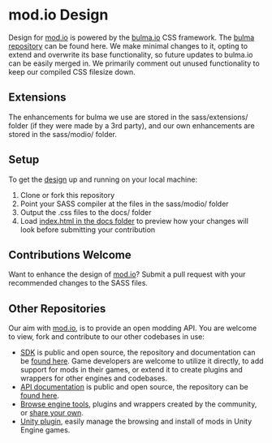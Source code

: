 # mod.io Design
Design for [mod.io](https://mod.io) is powered by the [bulma.io](http://bulma.io) CSS framework. The [bulma repository](https://github.com/jgthms/bulma) can be found here. We make minimal changes to it, opting to extend and overwrite its base functionality, so future updates to bulma.io can be easily merged in. We primarily comment out unused functionality to keep our compiled CSS filesize down.

## Extensions
The enhancements for bulma we use are stored in the sass/extensions/ folder (if they were made by a 3rd party), and our own enhancements are stored in the sass/modio/ folder.

## Setup
To get the [design](https://design.mod.io) up and running on your local machine:

1. Clone or fork this repository
2. Point your SASS compiler at the files in the sass/modio/ folder
3. Output the .css files to the docs/ folder
4. Load [index.html in the docs folder](https://design.mod.io) to preview how your changes will look before submitting your contribution

## Contributions Welcome
Want to enhance the design of [mod.io](https://mod.io)? Submit a pull request with your recommended changes to the SASS files.

## Other Repositories
Our aim with [mod.io](https://mod.io), is to provide an open modding API. You are welcome to view, fork and contribute to our other codebases in use:

* [SDK](https://sdk.mod.io) is public and open source, the repository and documentation can be [found here](https://github.com/DBolical/modioSDK). Game developers are welcome to utilize it directly, to add support for mods in their games, or extend it to create plugins and wrappers for other engines and codebases.
* [API documentation](https://docs.mod.io) is public and open source, the repository can be [found here](https://github.com/DBolical/modioAPIDOCS).
* [Browse engine tools](https://apps.mod.io), plugins and wrappers created by the community, or [share your own](https://apps.mod.io/add).
* [Unity plugin](https://github.com/DBolical/modioUNITY), easily manage the browsing and install of mods in Unity Engine games.
